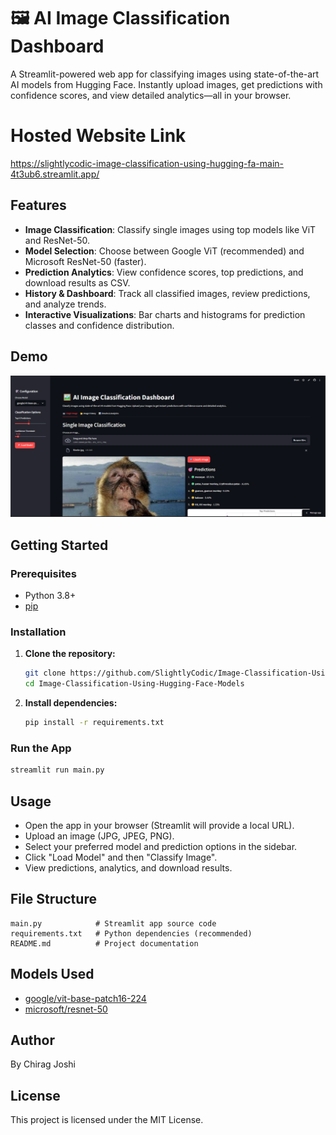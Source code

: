 # 🖼️ AI Image Classification Dashboard

A Streamlit-powered web app for classifying images using state-of-the-art AI models from Hugging Face. Instantly upload images, get predictions with confidence scores, and view detailed analytics—all in your browser.

# Hosted Website Link
https://slightlycodic-image-classification-using-hugging-fa-main-4t3ub6.streamlit.app/

## Features
- **Image Classification**: Classify single images using top models like ViT and ResNet-50.
- **Model Selection**: Choose between Google ViT (recommended) and Microsoft ResNet-50 (faster).
- **Prediction Analytics**: View confidence scores, top predictions, and download results as CSV.
- **History & Dashboard**: Track all classified images, review predictions, and analyze trends.
- **Interactive Visualizations**: Bar charts and histograms for prediction classes and confidence distribution.

## Demo
![Demo Screenshot](Monke.png)

## Getting Started
### Prerequisites
- Python 3.8+
- [pip](https://pip.pypa.io/en/stable/)

### Installation
1. **Clone the repository:**
   ```bash
   git clone https://github.com/SlightlyCodic/Image-Classification-Using-Hugging-Face-Models.git
   cd Image-Classification-Using-Hugging-Face-Models
   ```
2. **Install dependencies:**
   ```bash
   pip install -r requirements.txt
   ```

### Run the App
```bash
streamlit run main.py
```

## Usage
- Open the app in your browser (Streamlit will provide a local URL).
- Upload an image (JPG, JPEG, PNG).
- Select your preferred model and prediction options in the sidebar.
- Click "Load Model" and then "Classify Image".
- View predictions, analytics, and download results.

## File Structure
```
main.py            # Streamlit app source code
requirements.txt   # Python dependencies (recommended)
README.md          # Project documentation
```

## Models Used
- [google/vit-base-patch16-224](https://huggingface.co/google/vit-base-patch16-224)
- [microsoft/resnet-50](https://huggingface.co/microsoft/resnet-50)

## Author
By Chirag Joshi

## License
This project is licensed under the MIT License.

